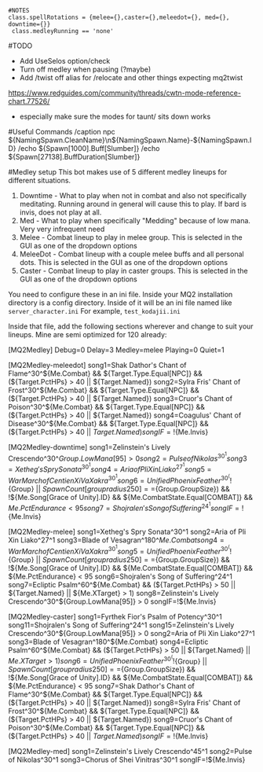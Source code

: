 	#NOTES
	class.spellRotations = {melee={},caster={},meleedot={}, med={}, downtime={}}
	 class.medleyRunning == 'none'

#TODO
- Add UseSelos option/check
- Turn off medley when pausing (?maybe)
- Add /twist off alias for /relocate and other things expecting mq2twist
 
 https://www.redguides.com/community/threads/cwtn-mode-reference-chart.77526/
 - especially make sure the modes for taunt/ sits down works
 

#Useful Commands
/caption npc ${NamingSpawn.CleanName}\n${NamingSpawn.Name}-${NamingSpawn.ID}
/echo ${Spawn[1000].Buff[Slumber]}
/echo ${Spawn[27138].BuffDuration[Slumber]}


#Medley setup
This bot makes use of 5 different medley lineups for different situations.  

1. Downtime - What to play when not in combat and also not specifically meditating.  Running around in general will cause this to play.  If bard is invis, does not play at all. 
2. Med - What to play when specifically "Medding" because of low mana.  Very very infrequent need
3. Melee - Combat lineup to play in melee group.  This is selected in the GUI as one of the dropdown options
4. MeleeDot - Combat lineup with a couple melee buffs and all personal dots.  This is selected in the GUI as one of the dropdown options
5. Caster - Combat lineup to play in caster groups.  This is selected in the GUI as one of the dropdown options

You need to configure these in an ini file.  Inside your MQ2 installation directory is a config directory.  Inside of it will be an ini file named like `server_character.ini`  For example, `test_kodajii.ini`

Inside that file, add the following sections wherever and change to suit your lineups.  Mine are semi optimized for 120 already:

[MQ2Medley]
Debug=0
Delay=3
Medley=melee
Playing=0
Quiet=1

[MQ2Medley-meleedot]
song1=Shak Dathor's Chant of Flame^30^${Me.Combat} && ${Target.Type.Equal[NPC]} && (${Target.PctHPs} > 40 || ${Target.Named})
song2=Sylra Fris' Chant of Frost^30^${Me.Combat} && ${Target.Type.Equal[NPC]} && (${Target.PctHPs} > 40 || ${Target.Named})
song3=Cruor's Chant of Poison^30^${Me.Combat} && ${Target.Type.Equal[NPC]} && (${Target.PctHPs} > 40 || ${Target.Named})
song4=Coagulus' Chant of Disease^30^${Me.Combat} && ${Target.Type.Equal[NPC]} && (${Target.PctHPs} > 40 || ${Target.Named})
songIF=!${Me.Invis}

[MQ2Medley-downtime]
song1=Zelinstein's Lively Crescendo^30^${Group.LowMana[95]} > 0
song2=Pulse of Nikolas^30^1
song3=Xetheg's Spry Sonata^30^1
song4=Aria of Pli Xin Liako^27^1
song5=War March of Centien Xi Va Xakra^30^1
song6=Unified Phoenix Feather^30^(!${Group} || ${SpawnCount[group radius 250]}==${Group.GroupSize}) && !${Me.Song[Grace of Unity].ID} && ${Me.CombatState.Equal[COMBAT]} && ${Me.PctEndurance} < 95
song7=Shojralen's Song of Suffering^24^1
songIF=!${Me.Invis}

[MQ2Medley-melee]
song1=Xetheg's Spry Sonata^30^1
song2=Aria of Pli Xin Liako^27^1
song3=Blade of Vesagran^180^${Me.Combat}
song4=War March of Centien Xi Va Xakra^30^1
song5=Unified Phoenix Feather^30^(!${Group} || ${SpawnCount[group radius 250]}==${Group.GroupSize}) && !${Me.Song[Grace of Unity].ID} && ${Me.CombatState.Equal[COMBAT]} && ${Me.PctEndurance} < 95
song6=Shojralen's Song of Suffering^24^1
song7=Ecliptic Psalm^60^${Me.Combat} && (${Target.PctHPs} > 50 || ${Target.Named} || ${Me.XTarget} > 1)
song8=Zelinstein's Lively Crescendo^30^${Group.LowMana[95]} > 0
songIF=!${Me.Invis}

[MQ2Medley-caster]
song1=Fyrthek Fior's Psalm of Potency^30^1
song11=Shojralen's Song of Suffering^24^1
song15=Zelinstein's Lively Crescendo^30^${Group.LowMana[95]} > 0
song2=Aria of Pli Xin Liako^27^1
song3=Blade of Vesagran^180^${Me.Combat}
song4=Ecliptic Psalm^60^${Me.Combat} && (${Target.PctHPs} > 50 || ${Target.Named} || ${Me.XTarget} > 1)
song6=Unified Phoenix Feather^30^(!${Group} || ${SpawnCount[group radius 250]}==${Group.GroupSize}) && !${Me.Song[Grace of Unity].ID} && ${Me.CombatState.Equal[COMBAT]} && ${Me.PctEndurance} < 95
song7=Shak Dathor's Chant of Flame^30^${Me.Combat} && ${Target.Type.Equal[NPC]} && (${Target.PctHPs} > 40 || ${Target.Named})
song8=Sylra Fris' Chant of Frost^30^${Me.Combat} && ${Target.Type.Equal[NPC]} && (${Target.PctHPs} > 40 || ${Target.Named})
song9=Cruor's Chant of Poison^30^${Me.Combat} && ${Target.Type.Equal[NPC]} && (${Target.PctHPs} > 40 || ${Target.Named})
songIF=!${Me.Invis}

[MQ2Medley-med]
song1=Zelinstein's Lively Crescendo^45^1
song2=Pulse of Nikolas^30^1
song3=Chorus of Shei Vinitras^30^1
songIF=!${Me.Invis}
